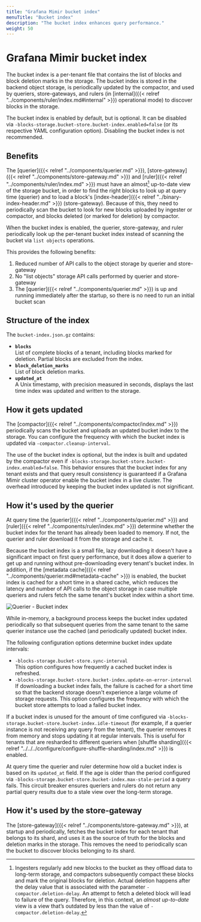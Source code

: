 ```yaml
---
title: "Grafana Mimir bucket index"
menuTitle: "Bucket index"
description: "The bucket index enhances query performance."
weight: 50
---
```


# Grafana Mimir bucket index

The bucket index is a per-tenant file that contains the list of blocks and block deletion marks in the storage. The bucket index is stored in the backend object storage, is periodically updated by the compactor, and used by queriers, store-gateways, and rulers (in [internal]({{< relref "../components/ruler/index.md#internal" >}}) operational mode) to discover blocks in the storage.

The bucket index is enabled by default, but is optional. It can be disabled via `-blocks-storage.bucket-store.bucket-index.enabled=false` (or its respective YAML configuration option).
Disabling the bucket index is not recommended.

## Benefits

The [querier]({{< relref "../components/querier.md" >}}), [store-gateway]({{< relref "../components/store-gateway.md" >}}) and [ruler]({{< relref "../components/ruler/index.md" >}}) must have an almost[^1] up-to-date view of the storage bucket, in order to find the right blocks to look up at query time (querier) and to load a block's [index-header]({{< relref "../binary-index-header.md" >}}) (store-gateway).
Because of this, they need to periodically scan the bucket to look for new blocks uploaded by ingester or compactor, and blocks deleted (or marked for deletion) by compactor.

When the bucket index is enabled, the querier, store-gateway, and ruler periodically look up the per-tenant bucket index instead of scanning the bucket via `list objects` operations.

This provides the following benefits:

1. Reduced number of API calls to the object storage by querier and store-gateway
1. No "list objects" storage API calls performed by querier and store-gateway
1. The [querier]({{< relref "../components/querier.md" >}}) is up and running immediately after the startup, so there is no need to run an initial bucket scan

## Structure of the index

The `bucket-index.json.gz` contains:

- **`blocks`**<br />
  List of complete blocks of a tenant, including blocks marked for deletion. Partial blocks are excluded from the index.
- **`block_deletion_marks`**<br />
  List of block deletion marks.
- **`updated_at`**<br />
  A Unix timestamp, with precision measured in seconds, displays the last time index was updated and written to the storage.

## How it gets updated

The [compactor]({{< relref "../components/compactor/index.md" >}}) periodically scans the bucket and uploads an updated bucket index to the storage.
You can configure the frequency with which the bucket index is updated via `-compactor.cleanup-interval`.

The use of the bucket index is optional, but the index is built and updated by the compactor even if `-blocks-storage.bucket-store.bucket-index.enabled=false`.
This behavior ensures that the bucket index for any tenant exists and that query result consistency is guaranteed if a Grafana Mimir cluster operator enable the bucket index in a live cluster.
The overhead introduced by keeping the bucket index updated is not significant.

## How it's used by the querier

At query time the [querier]({{< relref "../components/querier.md" >}}) and [ruler]({{< relref "../components/ruler/index.md" >}}) determine whether the bucket index for the tenant has already been loaded to memory.
If not, the querier and ruler download it from the storage and cache it.

Because the bucket index is a small file, lazy downloading it doesn't have a significant impact on first query performance, but it does allow a querier to get up and running without pre-downloading every tenant's bucket index.
In addition, if the [metadata cache]({{< relref "../components/querier.md#metadata-cache" >}}) is enabled, the bucket index is cached for a short time in a shared cache, which reduces the latency and number of API calls to the object storage in case multiple queriers and rulers fetch the same tenant's bucket index within a short time.

![Querier - Bucket index](bucket-index-querier-workflow.png)

<!-- Diagram source at https://docs.google.com/presentation/d/1bHp8_zcoWCYoNU2AhO2lSagQyuIrghkCncViSqn14cU/edit -->

While in-memory, a background process keeps the bucket index updated periodically so that subsequent queries from the same tenant to the same querier instance use the cached (and periodically updated) bucket index.

The following configuration options determine bucket index update intervals:

- `-blocks-storage.bucket-store.sync-interval`<br />
  This option configures how frequently a cached bucket index is refreshed.
- `-blocks-storage.bucket-store.bucket-index.update-on-error-interval`<br />
  If downloading a bucket index fails, the failure is cached for a short time so that the backend storage doesn't experience a large volume of storage requests.
  This option configures the frequency with which the bucket store attempts to load a failed bucket index.

If a bucket index is unused for the amount of time configured via `-blocks-storage.bucket-store.bucket-index.idle-timeout` (for example, if a querier instance is not receiving any query from the tenant), the querier removes it from memory and stops updating it at regular intervals.
This is useful for tenants that are resharded to different queriers when [shuffle sharding]({{< relref "../../../configure/configure-shuffle-sharding/index.md" >}}) is enabled.

At query time the querier and ruler determine how old a bucket index is based on its `updated_at` field.
If the age is older than the period configured via `-blocks-storage.bucket-store.bucket-index.max-stale-period` a query fails.
This circuit breaker ensures queriers and rulers do not return any partial query results due to a stale view over the long-term storage.

## How it's used by the store-gateway

The [store-gateway]({{< relref "../components/store-gateway.md" >}}), at startup and periodically, fetches the bucket index for each tenant that belongs to its shard, and uses it as the source of truth for the blocks and deletion marks in the storage. This removes the need to periodically scan the bucket to discover blocks belonging to its shard.

[^1]:
    Ingesters regularly add new blocks to the bucket as they offload data to long-term storage,
    and compactors subsequently compact these blocks and mark the original blocks for deletion.
    Actual deletion happens after the delay value that is associated with the parameter `-compactor.deletion-delay`.
    An attempt to fetch a deleted block will lead to failure of the query.
    Therefore, in this context, an _almost up-to-date_ view is a view that’s outdated by less than the value of `-compactor.deletion-delay`.
